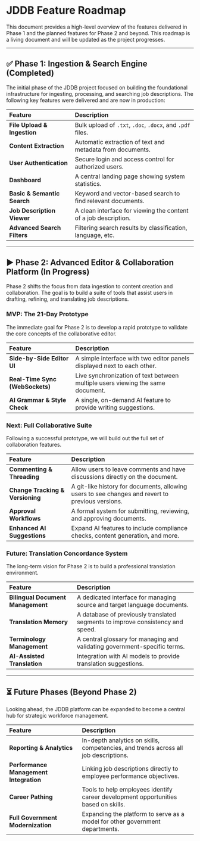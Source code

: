 # JDDB Feature Roadmap

This document provides a high-level overview of the features delivered in Phase 1 and the planned features for Phase 2 and beyond. This roadmap is a living document and will be updated as the project progresses.

---

## ✅ Phase 1: Ingestion & Search Engine (Completed)

The initial phase of the JDDB project focused on building the foundational infrastructure for ingesting, processing, and searching job descriptions. The following key features were delivered and are now in production:

| Feature | Description |
| :--- | :--- |
| **File Upload & Ingestion** | Bulk upload of `.txt`, `.doc`, `.docx`, and `.pdf` files. |
| **Content Extraction** | Automatic extraction of text and metadata from documents. |
| **User Authentication** | Secure login and access control for authorized users. |
| **Dashboard** | A central landing page showing system statistics. |
| **Basic & Semantic Search** | Keyword and vector-based search to find relevant documents. |
| **Job Description Viewer** | A clean interface for viewing the content of a job description. |
| **Advanced Search Filters** | Filtering search results by classification, language, etc. |

---

## ▶️ Phase 2: Advanced Editor & Collaboration Platform (In Progress)

Phase 2 shifts the focus from data ingestion to content creation and collaboration. The goal is to build a suite of tools that assist users in drafting, refining, and translating job descriptions.

### **MVP: The 21-Day Prototype**

The immediate goal for Phase 2 is to develop a rapid prototype to validate the core concepts of the collaborative editor.

| Feature | Description |
| :--- | :--- |
| **Side-by-Side Editor UI** | A simple interface with two editor panels displayed next to each other. |
| **Real-Time Sync (WebSockets)** | Live synchronization of text between multiple users viewing the same document. |
| **AI Grammar & Style Check** | A single, on-demand AI feature to provide writing suggestions. |

### **Next: Full Collaborative Suite**

Following a successful prototype, we will build out the full set of collaboration features.

| Feature | Description |
| :--- | :--- |
| **Commenting & Threading** | Allow users to leave comments and have discussions directly on the document. |
| **Change Tracking & Versioning** | A git-like history for documents, allowing users to see changes and revert to previous versions. |
| **Approval Workflows** | A formal system for submitting, reviewing, and approving documents. |
| **Enhanced AI Suggestions** | Expand AI features to include compliance checks, content generation, and more. |

### **Future: Translation Concordance System**

The long-term vision for Phase 2 is to build a professional translation environment.

| Feature | Description |
| :--- | :--- |
| **Bilingual Document Management** | A dedicated interface for managing source and target language documents. |
| **Translation Memory** | A database of previously translated segments to improve consistency and speed. |
| **Terminology Management** | A central glossary for managing and validating government-specific terms. |
| **AI-Assisted Translation** | Integration with AI models to provide translation suggestions. |

---

## ⏳ Future Phases (Beyond Phase 2)

Looking ahead, the JDDB platform can be expanded to become a central hub for strategic workforce management.

| Feature | Description |
| :--- | :--- |
| **Reporting & Analytics** | In-depth analytics on skills, competencies, and trends across all job descriptions. |
| **Performance Management Integration** | Linking job descriptions directly to employee performance objectives. |
| **Career Pathing** | Tools to help employees identify career development opportunities based on skills. |
| **Full Government Modernization** | Expanding the platform to serve as a model for other government departments. |
